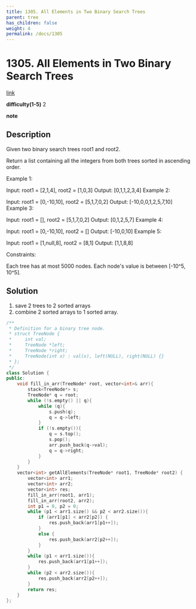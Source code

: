 ```yaml
---
title: 1305. All Elements in Two Binary Search Trees
parent: tree
has_children: false
weight: 4
permalink: /docs/1305
---
```

# 1305. All Elements in Two Binary Search Trees
[link](https://leetcode.com/problems/all-elements-in-two-binary-search-trees/)

**difficulty(1-5)**
2

**note**

## Description
Given two binary search trees root1 and root2.

Return a list containing all the integers from both trees sorted in ascending order.

 

Example 1:


Input: root1 = [2,1,4], root2 = [1,0,3]
Output: [0,1,1,2,3,4]
Example 2:

Input: root1 = [0,-10,10], root2 = [5,1,7,0,2]
Output: [-10,0,0,1,2,5,7,10]
Example 3:

Input: root1 = [], root2 = [5,1,7,0,2]
Output: [0,1,2,5,7]
Example 4:

Input: root1 = [0,-10,10], root2 = []
Output: [-10,0,10]
Example 5:


Input: root1 = [1,null,8], root2 = [8,1]
Output: [1,1,8,8]
 

Constraints:

Each tree has at most 5000 nodes.
Each node's value is between [-10^5, 10^5].

## Solution
1. save 2 trees to 2 sorted arrays
2. combine 2 sorted arrays to 1 sorted array.


```c++
/**
 * Definition for a binary tree node.
 * struct TreeNode {
 *     int val;
 *     TreeNode *left;
 *     TreeNode *right;
 *     TreeNode(int x) : val(x), left(NULL), right(NULL) {}
 * };
 */
class Solution {
public:
    void fill_in_arr(TreeNode* root, vector<int>& arr){
        stack<TreeNode*> s;
        TreeNode* q = root;
        while (!s.empty() || q){
            while (q){
                s.push(q);
                q = q->left;
            }
            if (!s.empty()){
                q = s.top();
                s.pop();
                arr.push_back(q->val);
                q = q->right;
            }
        }
    }
    vector<int> getAllElements(TreeNode* root1, TreeNode* root2) {
        vector<int> arr1;
        vector<int> arr2;
        vector<int> res;
        fill_in_arr(root1, arr1);
        fill_in_arr(root2, arr2);
        int p1 = 0, p2 = 0;
        while (p1 < arr1.size() && p2 < arr2.size()){
            if (arr1[p1] < arr2[p2]) {
                res.push_back(arr1[p1++]);
            }
            else {
                res.push_back(arr2[p2++]);
            }
        }
        while (p1 < arr1.size()){
            res.push_back(arr1[p1++]);
        }
        while (p2 < arr2.size()){
            res.push_back(arr2[p2++]);
        }
        return res;
    }
};
```